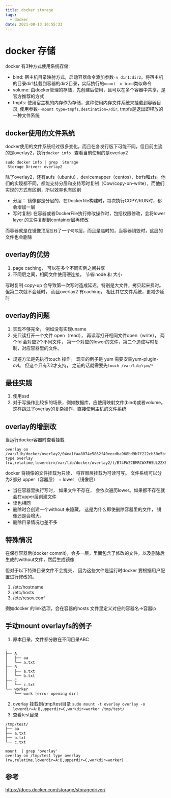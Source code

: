 ```yaml
---
title: docker storage
tags:
  - docker
date: 2021-08-13 16:55:33
---
```


# docker 存储

docker 有3种方式使用系统存储:

- bind: 
  宿主机目录映射方式，启动容器命令添加参数`-v dir1:dir2`。将宿主机的目录dir1挂载到容器的dir2目录，实际执行的`mount -o bind`类似命令
- volume: 
  由docker管理的存储，先创建后使用，且可以在多个容器中共享，是官方推荐的方式
- tmpfs: 
  使用宿主机的内存作为存储，这种使用内存文件系统来挂载到容器目录, 使用参数`--mount type=tmpfs,destination=/dir`, tmpfs是退出即释放的一种文件系统


## docker使用的文件系统

docker使用的文件系统经过很多变化，而且在各发行版下可能不同，但目前主流的是overlay2，执行`docker info ` 查看当前使用的是overlay2
```
sudo docker info | grep  Storage                                                                                                                                              
 Storage Driver: overlay2
```

除了overlay2，还有aufs（ubuntu），devicemapper（centos），btrfs和zfs。他们的实现都不同，都能支持分层和支持写时复制（Cow/copy-on-write），而他们实现的方式有区别，所以效率也有区别

* 分层：
镜像都是分层的，在Dockerfile构建时，每次执行COPY/RUN时，都会增加一层
* 写时复制:
在容器或者DockerFile执行修改操作时，包括权限修改，会将lower layer 的文件复制到container层再修改

而容器就是在镜像顶层`压栈`了一个`可写`层，而且是临时的，当容器销毁时，这层的文件也会删除

## overlay的优势

1. page caching， 可以在多个不同实例之间共享
2. 不同层之间，相同文件使用硬连接， 节省inode 和 大小

写时复制 copy-up 会导致第一次写时造成延迟，特别是大文件，拷贝起来费时。 但第二次就不会延时， 而且overlay2 有caching， 相比其它文件系统，更减少延时

## overlay的问题

1. 实现不够完全， 例如没有实现uname 
2. 先只读打开一个文件 open（read）， 再读写打开相同文件open（write）， 两个fd 会对应2个不同文件， 第一个对应的lower的文件，第二个造成写时复制，对应容器里的文件。 
  * 规避方法是先执行touch 操作。 现实的例子是 yum 需要安装yum-plugin-ovl。 但这个只有7.2才支持， 之前的话就需要先`touch /var/lib/rpm/*`

## 最佳实践

1. 使用ssd 
2. 对于写操作比较多的场景，例如数据库，应使用映射文件(bind)或者volume。这样跳过了overlay的复杂操作，直接使用主机的文件系统

## overlay的增删改

当运行docker容器时查看挂载

```
overlay on /var/lib/docker/overlay2/04ea1faa8074e5862f40eecdba968bd9b7f222cb30e5bf6a0b9a9c48be0940f2/merged type overlay (rw,relatime,lowerdir=/var/lib/docker/overlay2/l/B74PWZCBMRCWXFH5UL2ZXB5WEU:/var/lib/docker/overlay2/l/WNHICVPVSDNUGSCZW435TPSMOK,upperdir=/var/lib/docker/overlay2/04ea1faa8074e5862f40eecdba968bd9b7f222cb30e5bf6a0b9a9c48be0940f2/diff,workdir=/var/lib/docker/overlay2/04ea1faa8074e5862f40eecdba968bd9b7f222cb30e5bf6a0b9a9c48be0940f2/work)

```
docker 将镜像的文件挂载为只读， 将容器层挂载为可读可写。 文件系统可以分为2部分
upper（容器层） + lower （镜像层）

  * 当在容器里执行写时， 如果文件不存在， 会依次遍历lower。如果都不存在就会在upper层创建文件
  * 读也相同
  * 删除时会创建一个without 来隐藏， 这是为什么即使删除容器里的文件， 镜像还是会增大。 
  * 删除目录情况也差不多


## 特殊情况

在保存容器后(docker commit)，会多一层，里面包含了修改的文件，以及删除后生成的without文件，然后生成镜像

但对于以下特殊目录文件不会提交， 因为这些文件是运行时docker 要根据用户配置进行修改的。  

1. /etc/hostname 
2. /etc/hosts 
3. /etc/resov.conf

例如docker 的link选项，会在容器的hosts 文件里定义对应的容器名->容器ip

## 手动mount overlayfs的例子
1. 原本目录，文件都分散在不同目录ABC
```
.
├── A
│   ├── aa
│   └── a.txt
├── B
│   ├── a.txt
│   └── b.txt
├── C
│   └── c.txt
└── worker
    └── work [error opening dir]

```
2. overlay 挂载到/tmp/test目录 `sudo mount -t overlay overlay -o lowerdir=A:B,upperdir=C,workdir=worker /tmp/test/`
3. 查看test目录 
```
/tmp/test/
├── aa
├── a.txt
├── b.txt
└── c.txt
```
```
mount  | grep 'overlay'
overlay on /tmp/test type overlay (rw,relatime,lowerdir=A:B,upperdir=C,workdir=worker)
```

## 参考

https://docs.docker.com/storage/storagedriver/

